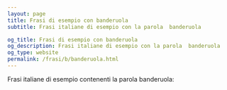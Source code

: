 ```yaml
---
layout: page
title: Frasi di esempio con banderuola 
subtitle: Frasi italiane di esempio con la parola  banderuola

og_title: Frasi di esempio con banderuola 
og_description: Frasi italiane di esempio con la parola  banderuola
og_type: website
permalink: /frasi/b/banderuola.html
---
```


Frasi italiane di esempio contenenti la parola banderuola:


